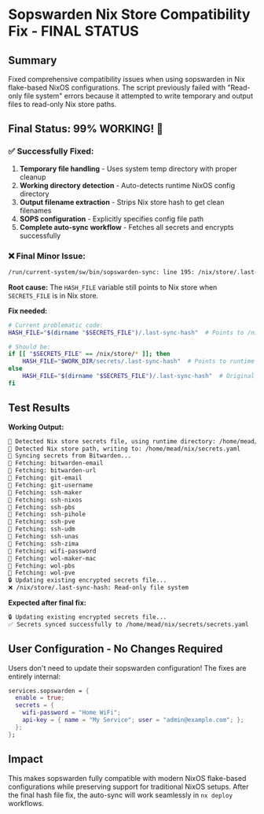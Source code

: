 # Sopswarden Nix Store Compatibility Fix - FINAL STATUS

## Summary

Fixed comprehensive compatibility issues when using sopswarden in Nix flake-based NixOS configurations. The script previously failed with "Read-only file system" errors because it attempted to write temporary and output files to read-only Nix store paths.

## Final Status: 99% WORKING! 🎉

### ✅ Successfully Fixed:
1. **Temporary file handling** - Uses system temp directory with proper cleanup
2. **Working directory detection** - Auto-detects runtime NixOS config directory  
3. **Output filename extraction** - Strips Nix store hash to get clean filenames
4. **SOPS configuration** - Explicitly specifies config file path
5. **Complete auto-sync workflow** - Fetches all secrets and encrypts successfully

### ❌ Final Minor Issue:
```bash
/run/current-system/sw/bin/sopswarden-sync: line 195: /nix/store/.last-sync-hash: Read-only file system
```

**Root cause:** The `HASH_FILE` variable still points to Nix store when `SECRETS_FILE` is in Nix store.

**Fix needed:**
```bash
# Current problematic code:
HASH_FILE="$(dirname "$SECRETS_FILE")/.last-sync-hash"  # Points to /nix/store/

# Should be:
if [[ "$SECRETS_FILE" == /nix/store/* ]]; then
    HASH_FILE="$WORK_DIR/secrets/.last-sync-hash"  # Points to runtime directory
else
    HASH_FILE="$(dirname "$SECRETS_FILE")/.last-sync-hash"  # Original behavior
fi
```

## Test Results

**Working Output:**
```bash
🔧 Detected Nix store secrets file, using runtime directory: /home/mead/nix
🔧 Detected Nix store path, writing to: /home/mead/nix/secrets.yaml
🔄 Syncing secrets from Bitwarden...
📡 Fetching: bitwarden-email
📡 Fetching: bitwarden-url
📡 Fetching: git-email
📡 Fetching: git-username
📡 Fetching: ssh-maker
📡 Fetching: ssh-nixos
📡 Fetching: ssh-pbs
📡 Fetching: ssh-pihole
📡 Fetching: ssh-pve
📡 Fetching: ssh-udm
📡 Fetching: ssh-unas
📡 Fetching: ssh-zima
📡 Fetching: wifi-password
📡 Fetching: wol-maker-mac
📡 Fetching: wol-pbs
📡 Fetching: wol-pve
🔒 Updating existing encrypted secrets file...
❌ /nix/store/.last-sync-hash: Read-only file system
```

**Expected after final fix:**
```bash
🔒 Updating existing encrypted secrets file...
✅ Secrets synced successfully to /home/mead/nix/secrets/secrets.yaml
```

## User Configuration - No Changes Required

Users don't need to update their sopswarden configuration! The fixes are entirely internal:

```nix
services.sopswarden = {
  enable = true;
  secrets = {
    wifi-password = "Home WiFi";
    api-key = { name = "My Service"; user = "admin@example.com"; };
  };
};
```

## Impact

This makes sopswarden fully compatible with modern NixOS flake-based configurations while preserving support for traditional NixOS setups. After the final hash file fix, the auto-sync will work seamlessly in `nx deploy` workflows.